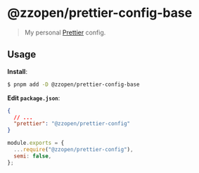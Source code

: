 # @zzopen/prettier-config-base

> My personal [Prettier](https://prettier.io) config.

## Usage

**Install**:

```bash
$ pnpm add -D @zzopen/prettier-config-base
```

**Edit `package.json`**:

```json
{
  // ...
  "prettier": "@zzopen/prettier-config"
}
```
```js
module.exports = {
  ...require("@zzopen/prettier-config"),
  semi: false,
};
```
